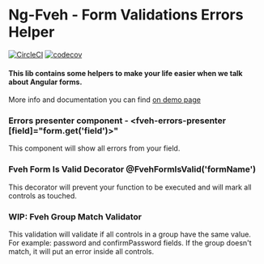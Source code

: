 # Ng-Fveh - Form Validations Errors Helper


[![CircleCI](https://img.shields.io/circleci/project/github/RedSparr0w/node-csgo-parser.svg)](https://circleci.com/gh/guilhermewaess/ng-fveh/tree/master)
[![codecov](https://codecov.io/gh/guilhermewaess/ng-fveh/branch/master/graph/badge.svg)](https://codecov.io/gh/guilhermewaess/ng-fveh)

#### This lib contains some helpers to make your life easier when we talk about Angular forms.
More info and documentation you can find [on demo page](https://guilhermewaess.github.io/ng-fveh/)

### Errors presenter component - <fveh-errors-presenter [field]="form.get('field')>"
This component will show all errors from your field.

### Fveh Form Is Valid Decorator @FvehFormIsValid('formName')
This decorator will prevent your function to be executed and will mark all controls as touched.

### WIP: Fveh Group Match Validator
This validation will validate if all controls in a group have the same value.
For example: password and confirmPassword fields.
If the group doesn't match, it will put an error inside all controls.

